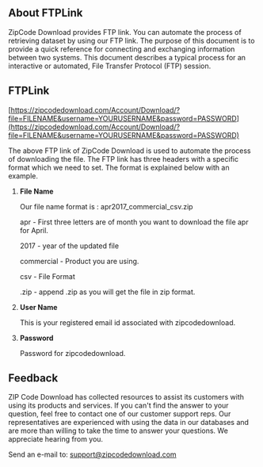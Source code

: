 ## About FTPLink

ZipCode Download provides FTP link. You can automate the process of retrieving dataset by using our FTP link. The purpose of this document is to provide a quick reference for connecting and exchanging information between two systems. This document describes a typical process for an interactive or automated, File Transfer Protocol (FTP) session.

## FTPLink

[https://zipcodedownload.com/Account/Download/?file=FILENAME&username=YOURUSERNAME&password=PASSWORD](https://zipcodedownload.com/Account/Download/?file=FILENAME&username=YOURUSERNAME&password=PASSWORD)

The above FTP link of ZipCode Download is used to automate the process of downloading the file. The FTP link has three headers with a specific format which we need to set. The format is explained below with an example.

1. **File Name**

    Our file name format is : apr2017_commercial_csv.zip
    
    apr - First three letters are of month you want to download the file apr for April.
    
    2017 - year of the updated file
    
    commercial - Product you are using.
    
    csv - File Format
    
    .zip - append .zip as you will get the file in zip format.

2. **User Name**

    This is your registered email id associated with zipcodedownload.

3. **Password**

    Password for zipcodedownload.

## Feedback

ZIP Code Download has collected resources to assist its customers with using its products and services. If you can't find the answer to your question, feel free to contact one of our customer support reps. Our representatives are experienced with using the data in our databases and are more than willing to take the time to answer your questions. We appreciate hearing from you.

Send an e-mail to: [support@zipcodedownload.com](support@zipcodedownload.com)

